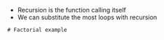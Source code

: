 - Recursion is the function calling itself
- We can substitute the most loops with recursion

```
# Factorial example
```
  

